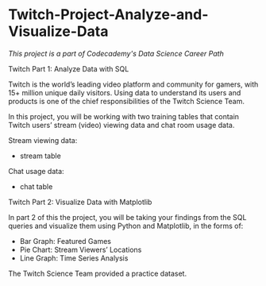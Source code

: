 # Twitch-Project-Analyze-and-Visualize-Data

*This project is a part of Codecademy's Data Science Career Path*

Twitch Part 1: Analyze Data with SQL

Twitch is the world’s leading video platform and community for gamers, with 15+ million unique daily visitors. Using data to understand its users and products is one of the chief responsibilities of the Twitch Science Team.

In this project, you will be working with two training tables that contain Twitch users’ stream (video) viewing data and chat room usage data.

Stream viewing data:
-   stream table

Chat usage data:
-   chat table

Twitch Part 2: Visualize Data with Matplotlib

In part 2 of this the project, you will be taking your findings from the SQL queries and visualize them using Python and Matplotlib, in the forms of:

-   Bar Graph: Featured Games
-   Pie Chart: Stream Viewers’ Locations
-   Line Graph: Time Series Analysis

The Twitch Science Team provided a practice dataset.

